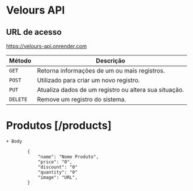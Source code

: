 
# Velours API

## URL de acesso
https://velours-api.onrender.com


| Método | Descrição |
|---|---|
| `GET` | Retorna informações de um ou mais registros. |
| `POST` | Utilizado para criar um novo registro. |
| `PUT` | Atualiza dados de um registro ou altera sua situação. |
| `DELETE` | Remove um registro do sistema. |



# Produtos [/products]
    + Body

            {
                "name": "Nome Produto",
                "price": "0",
                "discount": "0"
                "quantity": "0"
                "image": "URL",
            }
